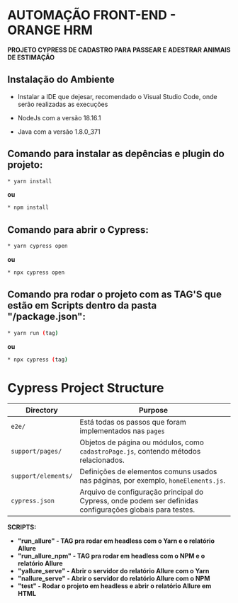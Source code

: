 # AUTOMAÇÃO FRONT-END - ORANGE HRM

**PROJETO CYPRESS DE CADASTRO PARA PASSEAR E ADESTRAR ANIMAIS DE ESTIMAÇÃO**

## Instalação do Ambiente
* Instalar a IDE que dejesar, recomendado o Visual Studio Code, onde serão realizadas as execuções

* NodeJs com a versão 18.16.1

* Java com a versão 1.8.0_371

## Comando para instalar as depências e plugin do projeto:
```sh default
* yarn install
```
**ou**
```sh default
* npm install
```
## Comando para abrir o Cypress:
```sh default
* yarn cypress open
```
**ou**
```sh default
* npx cypress open
```
## Comando pra rodar o projeto com as TAG'S que estão em Scripts dentro da pasta "/package.json":
```sh default
* yarn run (tag)
```
**ou**
```sh default
* npx cypress (tag)
```

# Cypress Project Structure

| Directory                | Purpose                                                                         |
|--------------------------|-----------------------------------------------------------------------------------|
| `e2e/`  | Está todas os passos que foram implementados nas `pages` |
| `support/pages/`  | Objetos de página ou módulos, como `cadastroPage.js`, contendo métodos relacionados.|
| `support/elements/`      | Definições de elementos comuns usados nas páginas, por exemplo, `homeElements.js`. |
| `cypress.json`           | Arquivo de configuração principal do Cypress, onde podem ser definidas configurações globais para testes. |

**SCRIPTS:**
* **"run_allure" - TAG pra rodar em headless com o Yarn e o relatório Allure**
* **"run_allure_npm" - TAG pra rodar em headless com o NPM e o relatório Allure** 
* **"yallure_serve" - Abrir o servidor do relatório Allure com o Yarn**
* **"nallure_serve" - Abrir o servidor do relatório Allure com o NPM**
* **"test" - Rodar o projeto em headless e abrir o relatório Allure em HTML**
